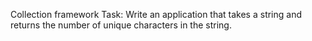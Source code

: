 Collection framework
Task:
Write an application that takes a string and returns the number of unique characters in the string.
